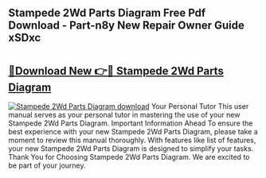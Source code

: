 ## Stampede 2Wd Parts Diagram Free Pdf Download - Part-n8y New Repair Owner Guide xSDxc

# <h2><a href="http://dfl68w.blite.top/?on=Stampede+2Wd+Parts+Diagram">🔗Download New 👉🔴 Stampede 2Wd Parts Diagram</a></h2>

[![Stampede 2Wd Parts Diagram download](https://i.imgur.com/lujVjoI.png)](http://dfl68w.blite.top/?on=Stampede+2Wd+Parts+Diagram)
Your Personal Tutor This user manual serves as your personal tutor in mastering the use of your new Stampede 2Wd Parts Diagram. Important Information Ahead To ensure the best experience with your new Stampede 2Wd Parts Diagram, please take a moment to review this manual thoroughly. With features like list of features, your new Stampede 2Wd Parts Diagram is designed to simplify your tasks. Thank You for Choosing Stampede 2Wd Parts Diagram. We are excited to be part of your journey.

